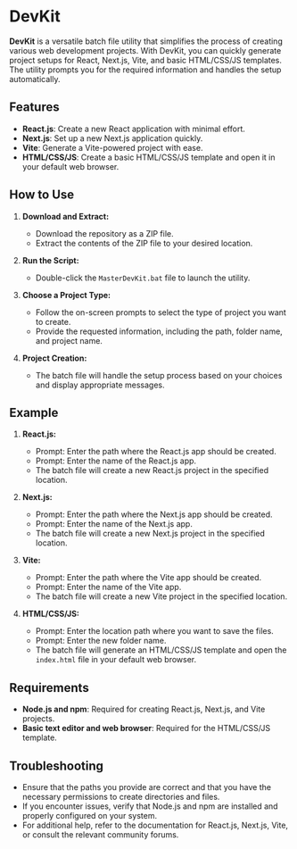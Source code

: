# DevKit

**DevKit** is a versatile batch file utility that simplifies the process of creating various web development projects. With DevKit, you can quickly generate project setups for React, Next.js, Vite, and basic HTML/CSS/JS templates. The utility prompts you for the required information and handles the setup automatically.

## Features

- **React.js**: Create a new React application with minimal effort.
- **Next.js**: Set up a new Next.js application quickly.
- **Vite**: Generate a Vite-powered project with ease.
- **HTML/CSS/JS**: Create a basic HTML/CSS/JS template and open it in your default web browser.

## How to Use

1. **Download and Extract:**
   - Download the repository as a ZIP file.
   - Extract the contents of the ZIP file to your desired location.

2. **Run the Script:**
   - Double-click the `MasterDevKit.bat` file to launch the utility.

3. **Choose a Project Type:**
   - Follow the on-screen prompts to select the type of project you want to create.
   - Provide the requested information, including the path, folder name, and project name.

4. **Project Creation:**
   - The batch file will handle the setup process based on your choices and display appropriate messages.

## Example

1. **React.js:**
   - Prompt: Enter the path where the React.js app should be created.
   - Prompt: Enter the name of the React.js app.
   - The batch file will create a new React.js project in the specified location.

2. **Next.js:**
   - Prompt: Enter the path where the Next.js app should be created.
   - Prompt: Enter the name of the Next.js app.
   - The batch file will create a new Next.js project in the specified location.

3. **Vite:**
   - Prompt: Enter the path where the Vite app should be created.
   - Prompt: Enter the name of the Vite app.
   - The batch file will create a new Vite project in the specified location.

4. **HTML/CSS/JS:**
   - Prompt: Enter the location path where you want to save the files.
   - Prompt: Enter the new folder name.
   - The batch file will generate an HTML/CSS/JS template and open the `index.html` file in your default web browser.

## Requirements

- **Node.js and npm**: Required for creating React.js, Next.js, and Vite projects.
- **Basic text editor and web browser**: Required for the HTML/CSS/JS template.

## Troubleshooting

- Ensure that the paths you provide are correct and that you have the necessary permissions to create directories and files.
- If you encounter issues, verify that Node.js and npm are installed and properly configured on your system.
- For additional help, refer to the documentation for React.js, Next.js, Vite, or consult the relevant community forums.


